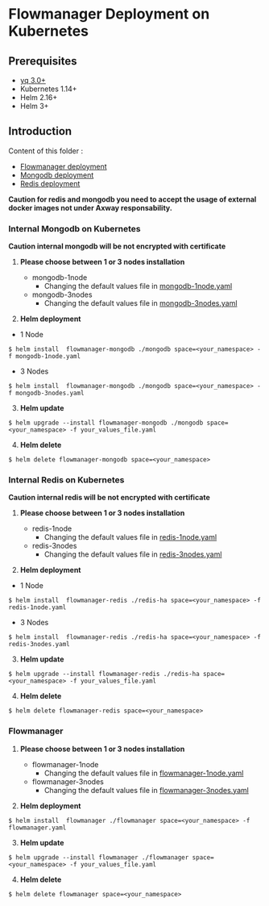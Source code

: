 # Flowmanager Deployment on Kubernetes

## Prerequisites

  - [yq 3.0+](https://github.com/mikefarah/yq)
  - Kubernetes 1.14+
  - Helm 2.16+
  - Helm 3+ 

## Introduction

Content of this folder :
* [Flowmanager deployment](flowmanager/README.md)
* [Mongodb deployment](mongodb/README.md)
* [Redis deployment](redis-ha/README.md)

**Caution for redis and mongodb you need to accept the usage of external docker images not under Axway responsability.**

### Internal Mongodb on Kubernetes 

**Caution internal mongodb will be not encrypted with certificate**

1. **Please choose between 1 or 3 nodes installation**

    - mongodb-1node
        - Changing the default values file in [mongodb-1node.yaml](mongodb-1node.yaml)
    - mongodb-3nodes
        - Changing the default values file in [mongodb-3nodes.yaml](mongodb-3nodes.yaml)

2. **Helm deployment**

* 1 Node
```console
$ helm install  flowmanager-mongodb ./mongodb space=<your_namespace> -f mongodb-1node.yaml
```
* 3 Nodes
```console
$ helm install  flowmanager-mongodb ./mongodb space=<your_namespace> -f mongodb-3nodes.yaml
```

3. **Helm update**

```console
$ helm upgrade --install flowmanager-mongodb ./mongodb space=<your_namespace> -f your_values_file.yaml
```

4. **Helm delete**

```console
$ helm delete flowmanager-mongodb space=<your_namespace> 
```

### Internal Redis on Kubernetes 

**Caution internal redis will be not encrypted with certificate**

1. **Please choose between 1 or 3 nodes installation**

    - redis-1node
        - Changing the default values file in [redis-1node.yaml](redis-1node.yaml)
    - redis-3nodes
        - Changing the default values file in [redis-3nodes.yaml](redis-3nodes.yaml)

2. **Helm deployment**

* 1 Node
```console
$ helm install  flowmanager-redis ./redis-ha space=<your_namespace> -f redis-1node.yaml
```
* 3 Nodes
```console
$ helm install  flowmanager-redis ./redis-ha space=<your_namespace> -f redis-3nodes.yaml
```

3. **Helm update**

```console
$ helm upgrade --install flowmanager-redis ./redis-ha space=<your_namespace> -f your_values_file.yaml
```

4. **Helm delete**

```console
$ helm delete flowmanager-redis space=<your_namespace> 
```

### Flowmanager

1. **Please choose between 1 or 3 nodes installation**

    - flowmanager-1node
        - Changing the default values file in [flowmanager-1node.yaml](flowmanager-1node.yaml)
    - flowmanager-3nodes
        - Changing the default values file in [flowmanager-3nodes.yaml](flowmanager-3nodes.yaml)

2. **Helm deployment**

```console
$ helm install  flowmanager ./flowmanager space=<your_namespace> -f flowmanager.yaml
```

3. **Helm update**

```console
$ helm upgrade --install flowmanager ./flowmanager space=<your_namespace> -f your_values_file.yaml
```

4. **Helm delete**

```console
$ helm delete flowmanager space=<your_namespace> 
```